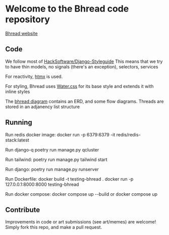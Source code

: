 # Welcome to the Bhread code repository

[Bhread website](https://bhread.com)

## Code

We follow most of [HackSoftware/Django-Styleguide](https://github.com/HackSoftware/Django-Styleguide)
This means that we try to have thin models, no signals (there's an exception), selectors, services

For reactivity, [htmx](https://htmx.org) is used.

For styling, Bhread uses [Water.css](https://watercss.kognise.dev/) for its base style and extends it with inline styles

The [bhread diagram](./bhread.drawio) contains an ERD, and some flow diagrams.
Threads are stored in an adjanency list structure

## Running

Run redis docker image:
docker run -p 6379:6379 -it redis/redis-stack:latest

Run django-q
poetry run manage.py qcluster

Run tailwind:
poetry run manage.py tailwind start

Run django:
poetry run manage.py runserver

Run Dockerfile:
docker build -t testing-bhread .
docker run -p 127.0.0.1:8000:8000 testing-bhread

Run docker compose:
docker compose up --build or
docker compose up 

## Contribute

Improvements in code or art submissions (see art/memes) are welcome!
Simply fork this repo, and make a pull request.

